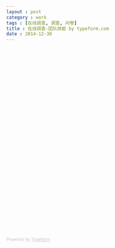 ```yaml
---
layout : post
category : work
tags : [在线调查, 调查, 问卷]
title : 在线调查-团队效能 by typeform.com
date : 2014-12-30
---
```


<div class="typeform-widget" data-url="https://samrain.typeform.com/to/r7rAMJ" data-text="团队效能" style="width:100%;height:500px;"></div>
<script>(function(){var qs,js,q,s,d=document,gi=d.getElementById,ce=d.createElement,gt=d.getElementsByTagName,id='typef_orm',b='https://s3-eu-west-1.amazonaws.com/share.typeform.com/';if(!gi.call(d,id)){js=ce.call(d,'script');js.id=id;js.src=b+'widget.js';q=gt.call(d,'script')[0];q.parentNode.insertBefore(js,q)}})()</script>
<div style="font-family: Sans-Serif;font-size: 12px;color: #999;opacity: 0.5; padding-top: 5px;">Powered by <a href="http://www.typeform.com/?utm_campaign=typeform_r7rAMJ&amp;utm_source=website&amp;utm_medium=typeform&amp;utm_content=typeform-embedded&amp;utm_term=简体字" style="color: #999" target="_blank">Typeform</a></div>
